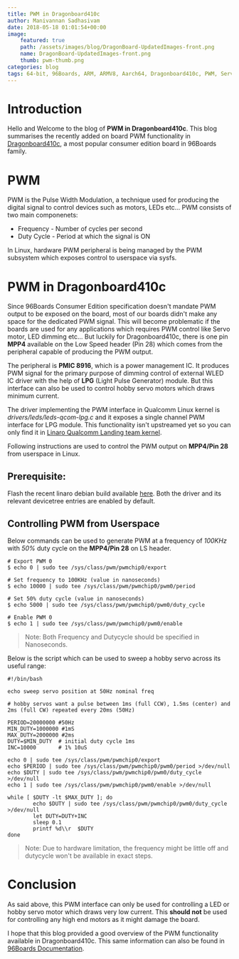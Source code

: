 ```yaml
---
title: PWM in Dragonboard410c
author: Manivannan Sadhasivam
date: 2018-05-18 01:01:54+00:00
image:
    featured: true
    path: /assets/images/blog/DragonBoard-UpdatedImages-front.png
    name: DragonBoard-UpdatedImages-front.png
    thumb: pwm-thumb.png
categories: blog
tags: 64-bit, 96Boards, ARM, ARMV8, Aarch64, Dragonboard410c, PWM, Servo Motor
---
```


# Introduction

Hello and Welcome to the blog of **PWM in Dragonboard410c**. This blog
summarises the recently added on board PWM functionality in [Dragonboard410c](https://www.96boards.org/product/dragonboard410c/),
a most popular consumer edition board in 96Boards family.

# PWM

PWM is the Pulse Width Modulation, a technique used for producing the digital
signal to control devices such as motors, LEDs etc... PWM consists of two main
componenets:

- Frequency - Number of cycles per second
- Duty Cycle - Period at which the signal is ON

In Linux, hardware PWM peripheral is being managed by the PWM subsystem which
exposes control to userspace via sysfs.

# PWM in Dragonboard410c

Since 96Boards Consumer Edition specification doesn't mandate PWM output
to be exposed on the board, most of our boards didn't make any space for the
dedicated PWM signal. This will become problematic if the boards are used for
any applications which requires PWM control like Servo motor, LED dimming etc...
But luckily for Dragonboard410c, there is one pin **MPP4** available on the
Low Speed header (Pin 28) which comes from the peripheral capable of producing
the PWM output.

The peripheral is **PMIC 8916**, which is a power management IC. It produces
PWM signal for the primary purpose of dimming control of external WLED IC
driver with the help of **LPG** (Light Pulse Generator) module. But this
interface can also be used to control hobby servo motors which draws minimum
current.

The driver implementing the PWM interface in Qualcomm Linux kernel is
*drivers/leds/leds-qcom-lpg.c* and it exposes a single channel PWM interface
for LPG module. This functionality isn't upstreamed yet so you can only
find it in [Linaro Qualcomm Landing team kernel](https://git.linaro.org/landing-teams/working/qualcomm/kernel.git/log/?h=release/qcomlt-4.14).

Following instructions are used to control the PWM output on **MPP4/Pin 28**
from userspace in Linux.

## Prerequisite:

Flash the recent linaro debian build available [here](http://snapshots.linaro.org/96boards/dragonboard410c/linaro/debian/latest/).
Both the driver and its relevant devicetree entries are enabled by default.

## Controlling PWM from Userspace

Below commands can be used to generate PWM at a frequency of *100KHz* with
*50%* duty cycle on the **MPP4/Pin 28** on LS header.

```shell
# Export PWM 0
$ echo 0 | sudo tee /sys/class/pwm/pwmchip0/export

# Set frequency to 100KHz (value in nanoseconds)
$ echo 10000 | sudo tee /sys/class/pwm/pwmchip0/pwm0/period

# Set 50% duty cycle (value in nanoseconds)
$ echo 5000 | sudo tee /sys/class/pwm/pwmchip0/pwm0/duty_cycle

# Enable PWM 0
$ echo 1 | sudo tee /sys/class/pwm/pwmchip0/pwm0/enable
```

> Note: Both Frequency and Dutycycle should be specified in Nanoseconds.

Below is the script which can be used to sweep a hobby servo across its
useful range:

```shell
#!/bin/bash

echo sweep servo position at 50Hz nominal freq

# hobby servos want a pulse between 1ms (full CCW), 1.5ms (center) and 2ms (full CW) repeated every 20ms (50Hz)

PERIOD=20000000 #50Hz
MIN_DUTY=1000000 #1mS
MAX_DUTY=2000000 #2ms
DUTY=$MIN_DUTY  # initial duty cycle 1ms
INC=10000       # 1% 10uS

echo 0 | sudo tee /sys/class/pwm/pwmchip0/export
echo $PERIOD | sudo tee /sys/class/pwm/pwmchip0/pwm0/period >/dev/null
echo $DUTY | sudo tee /sys/class/pwm/pwmchip0/pwm0/duty_cycle >/dev/null
echo 1 | sudo tee /sys/class/pwm/pwmchip0/pwm0/enable >/dev/null

while [ $DUTY -lt $MAX_DUTY ]; do
        echo $DUTY | sudo tee /sys/class/pwm/pwmchip0/pwm0/duty_cycle >/dev/null
        let DUTY=DUTY+INC
        sleep 0.1
        printf %d\\r  $DUTY
done
```

> Note: Due to hardware limitation, the frequency might be little off and dutycycle
>       won't be available in exact steps.


# Conclusion

As said above, this PWM interface can only be used for controlling a LED or hobby
servo motor which draws very low current. This **should not** be used for
controlling any high end motors as it might damage the board.

I hope that this blog provided a good overview of the PWM functionality available
in Dragonboard410c. This same information can also be found in [96Boards Documentation](https://github.com/96boards/documentation/blob/master/consumer/dragonboard/dragonboard410c/guides/pmic-pwm.md).
